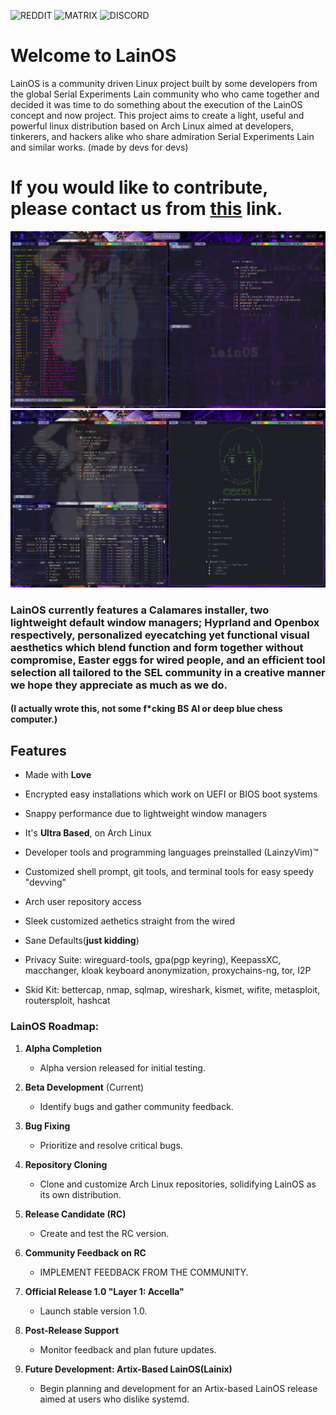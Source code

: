 ![REDDIT](https://img.shields.io/badge/Reddit-FF4500?style=for-the-badge&logo=reddit&logoColor=white&link=https://www.reddit.com/r/LainOSdevelopers/)
![MATRIX](https://img.shields.io/badge/Matrix%20-%20%230047a7?style=for-the-badge&logo=matrix&link=https://matrix.to/?fbclid=IwAR3aREfZ0l84eRuLdQ1RWq38Bm2mqvK4irokYoEWnvOibQPT7vqiIq_nhY8#/!hhlpPAPloYluaKwYAb:matrix.org?via=matrix.org)
![DISCORD](https://img.shields.io/badge/Discord%20-%20%234900ff?style=for-the-badge&logo=discord&link=todo!)

# Welcome to LainOS
LainOS is a community driven Linux project built by some developers from the global Serial Experiments Lain community who who came together and decided it was time to do something about the execution of the LainOS concept and now project.
This project aims to create a light, useful and powerful linux distribution based on Arch Linux aimed at developers, tinkerers, and hackers alike who share admiration Serial Experiments Lain and similar works. (made by devs for devs)

# If you would like to contribute, please contact us from [this](https://matrix.to/?fbclid=IwAR3aREfZ0l84eRuLdQ1RWq38Bm2mqvK4irokYoEWnvOibQPT7vqiIq_nhY8#/!hhlpPAPloYluaKwYAb:matrix.org?via=matrix.org) link.

![alt text](https://github.com/The-LainOS-Project/Gallery/blob/main/swappy-20250409_104106.png)
![alt text](https://github.com/The-LainOS-Project/Gallery/blob/main/swappy-20250409_101927.png)

### LainOS currently features a Calamares installer, two lightweight default window managers; Hyprland and Openbox respectively, personalized eyecatching yet functional visual aesthetics which blend function and form together without compromise, Easter eggs for wired people, and an efficient tool selection all tailored to the SEL community in a creative manner we hope they appreciate as much as we do.
#### (I actually wrote this, not some f*cking BS AI or deep blue chess computer.)

## Features
- Made with **Love**

- Encrypted easy installations which work on UEFI or BIOS boot systems

- Snappy performance due to lightweight window managers

- It's **Ultra Based**, on Arch Linux

- Developer tools and programming languages preinstalled (LainzyVim)™

- Customized shell prompt, git tools, and terminal tools for easy speedy "devving"

- Arch user repository access

- Sleek customized aethetics straight from the wired

- Sane Defaults(**just kidding**)

- Privacy Suite: wireguard-tools, gpa(pgp keyring), KeepassXC, macchanger, kloak keyboard anonymization, proxychains-ng, tor, I2P

- Skid Kit: bettercap, nmap, sqlmap, wireshark, kismet, wifite, metasploit, routersploit, hashcat

### LainOS Roadmap:

1. **Alpha Completion**  
   - Alpha version released for initial testing.

2. **Beta Development** (Current)  
   - Identify bugs and gather community feedback.

3. **Bug Fixing**  
   - Prioritize and resolve critical bugs.

4. **Repository Cloning**  
   - Clone and customize Arch Linux repositories, solidifying LainOS as its own distribution.

5. **Release Candidate (RC)**  
   - Create and test the RC version.

6. **Community Feedback on RC**  
   - IMPLEMENT FEEDBACK FROM THE COMMUNITY.

7. **Official Release 1.0 "Layer 1: Accella"**  
   - Launch stable version 1.0.

8. **Post-Release Support**  
   - Monitor feedback and plan future updates.

9. **Future Development: Artix-Based LainOS(Lainix)**  
   - Begin planning and development for an Artix-based LainOS release aimed at users who dislike systemd.
